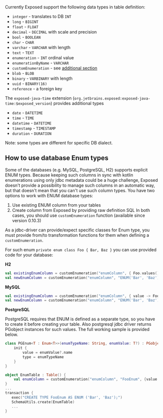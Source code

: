 Currently Exposed support the following data types in table definition:  
* `integer` - translates to DB `INT`
* `long` - `BIGINT`
* `float` - `FLOAT`
* `decimal` - `DECIMAL` with scale and precision
* `bool` - `BOOLEAN`
* `char` - `CHAR`
* `varchar` - `VARCHAR` with length
* `text` - `TEXT`
* `enumeration` - `INT` ordinal value
* `enumerationByName` - `VARCHAR`
* `customEnumeration` - see [additional section](#how-to-use-database-enum-types)
* `blob` - `BLOB`
* `binary` - `VARBINARY` with length
* `uuid` - `BINARY(16)`
* `reference` - a foreign key

The `exposed-java-time` extension (`org.jetbrains.exposed:exposed-java-time:$exposed_version`) provides additional types

* `date` - `DATETIME`
* `time` - `TIME`
* `datetime` - `DATETIME`
* `timestamp` - `TIMESTAMP`
* `duration` - `DURATION`

Note: some types are different for specific DB dialect.

## How to use database Enum types
Some of the databases (e.g. MySQL, PostgreSQL, H2) supports explicit ENUM types. Because keeping such columns in sync with kotlin enumerations using only jdbc metadata could be a huge challenge, Exposed doesn't provide a possibility to manage such columns in an automatic way, but that doesn't mean that you can't use such column types.
You have two options to work with ENUM database types:
1. Use existing ENUM column from your tables
2. Create column from Exposed by providing raw definition SQL
In both cases, you should use `customEnumeration` function (available since version 0.10.3)

As a jdbc-driver can provide/expect specific classes for Enum type, you must provide from/to transformation functions for them when defining a `customEnumeration`. 

For such enum `private enum class Foo { Bar, Baz }` you can use provided code for your database:

**H2**
```Kotlin
val existingEnumColumn = customEnumeration("enumColumn", { Foo.values()[it as Int] }, { it.name })
val newEnumColumn = customEnumeration("enumColumn", "ENUM('Bar', 'Baz')", { Foo.values()[it as Int] }, { it.name })
```

**MySQL**
```Kotlin
val existingEnumColumn = customEnumeration("enumColumn", { value -> Foo.valueOf(value as String) }, { it.name })
val newEnumColumn = customEnumeration("enumColumn", "ENUM('Bar', 'Baz')", { value -> Foo.valueOf(value as String) }, { it.name })
```

**PostgreSQL**

PostgreSQL requires that ENUM is defined as a separate type, so you have to create it before creating your table. Also postgresql jdbc driver returns PGobject instances for such values. The full working sample is provided below.
```Kotlin
class PGEnum<T : Enum<T>>(enumTypeName: String, enumValue: T?) : PGobject() {
    init {
        value = enumValue?.name
        type = enumTypeName
    }
}

object EnumTable : Table() {
    val enumColumn = customEnumeration("enumColumn", "FooEnum", {value -> Foo.valueOf(value as String)}, { PGEnum("FooEnum", it) }
}
...
transaction {
   exec("CREATE TYPE FooEnum AS ENUM ('Bar', 'Baz');")
   SchemaUtils.create(EnumTable)
   ...
}
```
